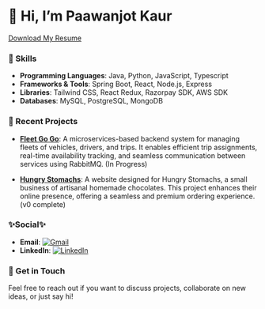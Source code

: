 # 👋 Hi, I’m Paawanjot Kaur

[Download My Resume](https://drive.google.com/file/d/1MDSP8Mz5qKdiqyKIpfbZe5g-2A_AasnR/view?usp=sharing)

### 🔧 Skills

- **Programming Languages**: Java, Python, JavaScript, Typescript
- **Frameworks & Tools**: Spring Boot, React, Node.js, Express
- **Libraries**: Tailwind CSS, React Redux, Razorpay SDK, AWS SDK
- **Databases**: MySQL, PostgreSQL, MongoDB

### 🥷 Recent Projects
- **[Fleet Go Go](https://github.com/paawanjotk/fleetgogo)**: A microservices-based backend system for managing fleets of vehicles, drivers, and trips. It enables efficient trip assignments, real-time availability tracking, and seamless communication between services using RabbitMQ. (In Progress)
  
- **[Hungry Stomachs](https://hungry-stomachs.vercel.app/)**: A website designed for Hungry Stomachs, a small business of artisanal homemade chocolates. This project enhances their online presence, offering a seamless and premium ordering experience. (v0 complete)

### ✨Social✨

- **Email**: [![Gmail](https://img.shields.io/badge/Gmail-D14836?style=flat&logo=gmail&logoColor=white)](mailto:paawanjotkaur05@gmail.com)
- **LinkedIn**: [![LinkedIn](https://img.shields.io/badge/LinkedIn-0077B5?style=flat&logo=linkedin&logoColor=white)](https://www.linkedin.com/in/paawanjot-kaur-40b284259/)

### 📨 Get in Touch

Feel free to reach out if you want to discuss projects, collaborate on new ideas, or just say hi!

<!---
paawanjotk/paawanjotk is a ✨ special ✨ repository because its `README.md` (this file) appears on your GitHub profile.
You can click the Preview link to take a look at your changes.
--->
